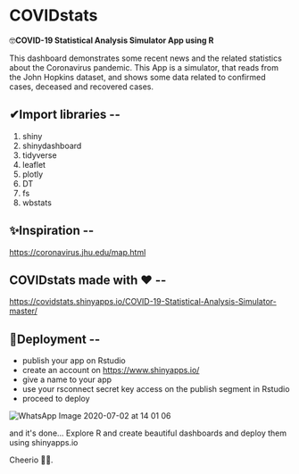# COVIDstats
🤓**COVID-19 Statistical Analysis Simulator App using R** 

This dashboard demonstrates some recent news and the related statistics about the Coronavirus pandemic. This App is a simulator, that reads from the John Hopkins dataset, and shows some data related to confirmed cases, deceased and recovered cases.

## ✔Import libraries --
  1. shiny
  2. shinydashboard
  3. tidyverse
  4. leaflet
  5. plotly
  6. DT
  7. fs
  8. wbstats

## ✨Inspiration --
  https://coronavirus.jhu.edu/map.html
  
## **COVIDstats** made with ❤ --

  https://covidstats.shinyapps.io/COVID-19-Statistical-Analysis-Simulator-master/
  
  
## 🚀Deployment --

  - publish your app on Rstudio
  - create an account on https://www.shinyapps.io/
  - give a name to your app
  - use your rsconnect secret key access on the publish segment in Rstudio 
  - proceed to deploy
  
  
  ![WhatsApp Image 2020-07-02 at 14 01 06](https://user-images.githubusercontent.com/51860224/86337422-b8bc6400-bc6e-11ea-83cc-3e7419258945.jpeg)

  
 
 and it's done... Explore R and create beautiful dashboards and deploy them using shinyapps.io 
 
 
 Cheerio 🙋‍♀️.
 
  
  
 

